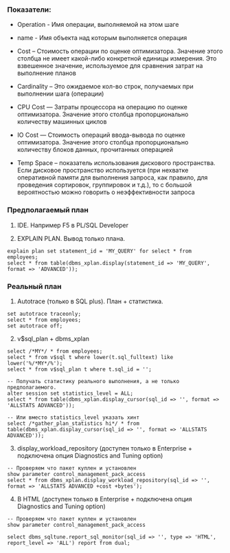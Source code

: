 ### Показатели:
  - Operation - Имя операции, выполняемой на этом шаге
  - name - Имя объекта над которым выполняется операция
  - Cost – Стоимость операции по оценке оптимизатора. Значение этого столбца не имеет какой-либо конкретной единицы измерения. Это взвешенное значение, используемое для сравнения затрат на выполнение планов
  
  - Cardinality – Это ожидаемое кол-во строк, получаемых при выполнении шага (операции)
  - CPU Cost — Затраты процессора на операцию по оценке оптимизатора. Значение этого столбца пропорционально количеству машинных циклов
  - IO Cost — Стоимость операций ввода-вывода по оценке оптимизатора. Значение этого столбца пропорционально количеству блоков данных, прочитанных операцией
  
  - Temp Space – показатель использования дискового пространства. Если дисковое пространство используется (при нехватке оперативной памяти для выполнения запроса, как правило, для проведения сортировок, группировок и т.д.), то с большой вероятностью можно говорить о неэффективности запроса


### Предполагаемый план
  1. IDE. Например F5 в PL/SQL Developer
  
  2. EXPLAIN PLAN. Вывод только плана.
  ````
  explain plan set statement_id = 'MY_QUERY' for select * from employees; 
  select * from table(dbms_xplan.display(statement_id => 'MY_QUERY', format => 'ADVANCED'));
  ````

### Реальный план
  1. Autotrace (только в SQL plus). План + статистика.
  ````
  set autotrace traceonly;
  select * from employees;
  set autotrace off;
  ````
  
  2. v$sql_plan + dbms_xplan
  ````
  select /*MY*/ * from employees;
  select * from v$sql t where lower(t.sql_fulltext) like lower('%/*MY*/%');
  select * from v$sql_plan t where t.sql_id = '';
  
  -- Получать статистику реального выполнения, а не только предполагаемого.
  alter session set statistics_level = ALL;
  select * from table(dbms_xplan.display_cursor(sql_id => '', format => 'ALLSTATS ADVANCED'));
  
  -- Или вместо statistics_level указать хинт
  select /*gather_plan_statistics hi*/ * from table(dbms_xplan.display_cursor(sql_id => '', format => 'ALLSTATS ADVANCED'));
  ````

  3. display_workload_repository (доступен только в Enterprise + подключена опция Diagnostics and Tuning option)
  ````
  -- Проверяем что пакет куплен и установлен
  show parameter control_management_pack_access
  select * from dbms_xplan.display_workload_repository(sql_id => '', format => 'ALLSTATS ADVANCED +cost +bytes');
  ````
  
  4. В HTML (доступен только в Enterprise + подключена опция Diagnostics and Tuning option)
  ````
  -- Проверяем что пакет куплен и установлен
  show parameter control_management_pack_access
  
  select dbms_sqltune.report_sql_monitor(sql_id => '', type => 'HTML', report_level => 'ALL') report from dual;
  ````